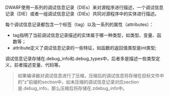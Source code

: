 DWARF使用一系列的调试信息记录（DIEs）来对源程序进行描述，一个调试信息记录（DIE）或者一组调试信息记录（DIEs）共同对源程序中的实体进行描述。

每个调试信息记录都包含一个标签（tag）以及一系列的属性（attributes）：

- tag指明了当前调试信息记录描述的实体属于哪一种类型，如类型、变量、函数等；
- attribute定义了调试信息记录的一些特征，如函数的返回值类型是int类型;

调试信息记录存储在.debug_info和.debug_types中，后者多是描述一些类型定义，前者描述变量、代码等。

> 如果编译器对调试信息进行了压缩，压缩后的调试信息将存储在目标文件中的”z”前缀的section中，如未压缩的调试信息记录对应section是.debug_info，那么压缩后将存储在.zdebug_info中。

